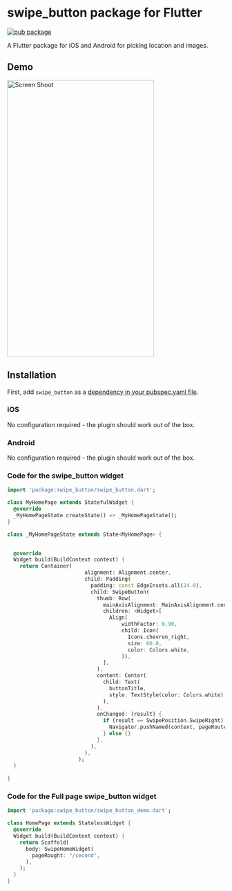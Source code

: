 # swipe_button package for Flutter

[![pub package](https://img.shields.io/pub/v/swipe_button.svg)](https://pub.dartlang.org/packages/swipe_button)

A Flutter package for iOS and Android for picking location and images.
## Demo
<img src="http://sheikhsoft.com/screensort/swipe_button.png" width="340" height="640" title="Screen Shoot">


## Installation

First, add `swipe_button` as a [dependency in your pubspec.yaml file](https://flutter.io/platform-plugins/).

### iOS

No configuration required - the plugin should work out of the box.


### Android

No configuration required - the plugin should work out of the box.

### Code for the swipe_button widget

``` dart
import 'package:swipe_button/swipe_button.dart';

class MyHomePage extends StatefulWidget {
  @override
  _MyHomePageState createState() => _MyHomePageState();
}

class _MyHomePageState extends State<MyHomePage> {

 
  @override
  Widget build(BuildContext context) {
    return Container(
                         alignment: Alignment.center,
                         child: Padding(
                           padding: const EdgeInsets.all(24.0),
                           child: SwipeButton(
                             thumb: Row(
                               mainAxisAlignment: MainAxisAlignment.center,
                               children: <Widget>[
                                 Align(
                                     widthFactor: 0.90,
                                     child: Icon(
                                       Icons.chevron_right,
                                       size: 60.0,
                                       color: Colors.white,
                                     )),
                               ],
                             ),
                             content: Center(
                               child: Text(
                                 buttonTitle,
                                 style: TextStyle(color: Colors.white),
                               ),
                             ),
                             onChanged: (result) {
                               if (result == SwipePosition.SwipeRight) {
                                 Navigator.pushNamed(context, pageRoute);
                               } else {}
                             },
                           ),
                         ),
                       );
  }
  
}
```

### Code for the Full page swipe_button widget

``` dart
import 'package:swipe_button/swipe_button_demo.dart';

class HomePage extends StatelessWidget {
  @override
  Widget build(BuildContext context) {
    return Scaffold(
      body: SwipeHomeWidget(
        pageRought: "/second",
      ),
    );
  }
}
```